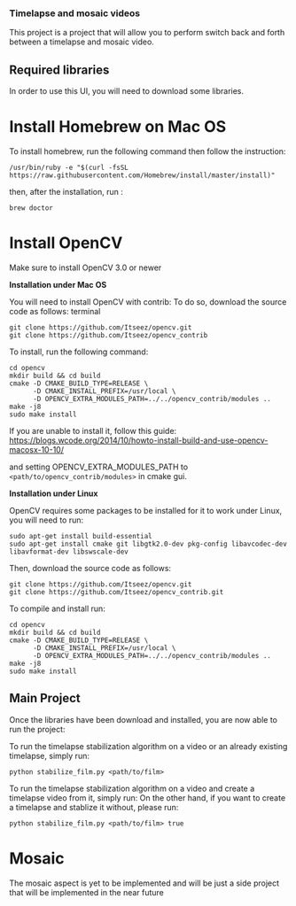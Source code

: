 ### Timelapse and mosaic videos

This project is a project that will allow you to perform switch back and forth between a timelapse and mosaic video.

## Required libraries

In order to use this UI, you will need to download some libraries.

# Install Homebrew on Mac OS

To install homebrew, run the following command then follow the instruction:

```terminal
/usr/bin/ruby -e "$(curl -fsSL https://raw.githubusercontent.com/Homebrew/install/master/install)"
```

then, after the installation, run :

```terminal
brew doctor
```

# Install OpenCV

Make sure to install OpenCV 3.0 or newer

**Installation under Mac OS**

You will need to install OpenCV with contrib:
To do so, download the source code as follows:
terminal
```
git clone https://github.com/Itseez/opencv.git
git clone https://github.com/Itseez/opencv_contrib
```

To install, run the following command:

```terminal
cd opencv
mkdir build && cd build
cmake -D CMAKE_BUILD_TYPE=RELEASE \
      -D CMAKE_INSTALL_PREFIX=/usr/local \
      -D OPENCV_EXTRA_MODULES_PATH=../../opencv_contrib/modules ..
make -j8
sudo make install
```

If you are unable to install it, follow this guide:
https://blogs.wcode.org/2014/10/howto-install-build-and-use-opencv-macosx-10-10/

and setting OPENCV_EXTRA_MODULES_PATH to `<path/to/opencv_contrib/modules>` in cmake gui.

**Installation under Linux**

OpenCV requires some packages to be installed for it to work under Linux, you will need to run:

```terminal
sudo apt-get install build-essential
sudo apt-get install cmake git libgtk2.0-dev pkg-config libavcodec-dev libavformat-dev libswscale-dev
```

Then, download the source code as follows:

```terminal
git clone https://github.com/Itseez/opencv.git
git clone https://github.com/Itseez/opencv_contrib.git
```

To compile and install run:

```terminal
cd opencv
mkdir build && cd build
cmake -D CMAKE_BUILD_TYPE=RELEASE \
      -D CMAKE_INSTALL_PREFIX=/usr/local \
      -D OPENCV_EXTRA_MODULES_PATH=../../opencv_contrib/modules ..
make -j8
sudo make install
```

## Main Project

Once the libraries have been download and installed, you are now able to run the project:

To run the timelapse stabilization algorithm on a video or an already existing timelapse, simply run:

```terminal
python stabilize_film.py <path/to/film>
```

To run the timelapse stabilization algorithm on a video and create a timelapse video from it, simply run:
On the other hand, if you want to create a timelapse and stablize it without, please run:

```terminal
python stabilize_film.py <path/to/film> true
```

# Mosaic

The mosaic aspect is yet to be implemented and will be just a side project that will be implemented in the near future
